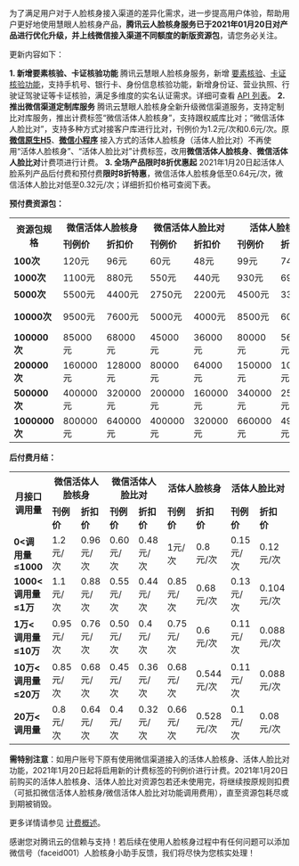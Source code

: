 为了满足用户对于人脸核身接入渠道的差异化需求，进一步提高用户体验，帮助用户更好地使用慧眼人脸核身产品，**腾讯云人脸核身服务已于2021年01月20日对产品进行优化升级，并上线微信接入渠道不同额度的新版资源包**，请您务必关注。

更新内容如下：

**1. 新增要素核验、卡证核验功能**
腾讯云慧眼人脸核身服务，新增 [要素核验](https://cloud.tencent.com/document/product/1007/39764)、[卡证核验功能](https://cloud.tencent.com/document/product/1007/37980)，支持手机号、银行卡、身份信息核验功能，新增身份证、营业执照、行驶证驾驶证等卡证核验，满足多维度的实名认证需求。详细可查看  [API 列表](https://cloud.tencent.com/document/product/1007/31073)。
**2. 推出微信渠道定制库服务**
腾讯云慧眼人脸核身全新升级微信渠道服务，支持定制比对库服务，推出计费标签“微信活体人脸核身”，支持跟权威库比对；“微信活体人脸比对”，支持多种方式对接客户库进行比对，刊例价为1.2元/次和0.6元/次。原 **[微信原生H5](https://cloud.tencent.com/document/product/1007/49538)**、**[微信小程序](https://cloud.tencent.com/document/product/1007/31071)** 接入方式的活体人脸核身（活体人脸比对）不再使用“活体人脸核身”、“活体人脸比对”计费标签，改用**微信活体人脸核身**、**微信活体人脸比对**计费项进行计费。
**3. 全场产品限时8折优惠起**
2021年1月20日起活体人脸系列产品后付费和预付费**限时8折特惠**，微信活体人脸核身低至0.64元/次，微信活体人脸比对低至0.32元/次；详细折扣价格可查阅下表。

**预付费资源包：**

<table>
    <tr>
        <th rowspan =2>资源包规格</th>
		<th colspan =2>微信活体人脸核身</th>
        <th colspan =2>微信活体人脸比对</th>
        <th colspan =2>活体人脸核身</th>
        <th colspan =2>活体人脸比对</th>
			    </tr>
    <tr>
        <td><b>刊例价</b></td>
        <td><b>折扣价</b></td>
        <td><b>刊例价</b></td>
        <td><b>折扣价</b></td>
        <td><b>刊例价</b></td>
        <td><b>折扣价</b></td>
        <td><b>刊例价</b></td>
        <td><b>折扣价</b></td>
        </tr>
        <tr>
            <td><b>100次</b></td>
		<td>120元</td>
        <td>96元</td>
        <td>60元</td>
        <td>48元</td>
        <td>99元</td>
        <td>74.25元</td>
          <td>-</td>
        <td>-</td>
        </tr>
     <tr>
		<td><b>1000次</b></td>
		<td>1100元</td>
        <td>880元</td>
        <td>550元</td>
        <td>440元</td>
        <td>930元</td>
        <td>697.5元</td>
         <td>145元</td>
        <td>116元</td></tr>
     <tr>
        <td><b>5000次</b></td>
		<td>5500元</td>
        <td>4400元</td>
        <td>2750元</td>
        <td>2200元</td>
        <td>4500元</td>
        <td>3375元</td>
         <td>700元</td>
        <td>560元</td>
        </tr>
     <tr>
         <td><b>10000次</b></td>
		<td>9500元</td>
        <td>7600元</td>
        <td>5000元</td>
        <td>4000元</td>
        <td>8500元</td>
        <td>6000元</td>
         <td>1300元</td>
        <td>1040元</td>
        </tr>
         <tr>
         <td><b>100000次</b></td>
		<td>85000元</td>
        <td>68000元</td>
        <td>45000元</td>
        <td>36000元</td>
        <td>80000元</td>
        <td>56250元</td>
         <td>12500元</td>
        <td>9600元</td>
        </tr>
         <tr>
         <td><b>200000次</b></td>
		<td>160000元</td>
        <td>128000元</td>
        <td>80000元</td>
        <td>64000元</td>
        <td>150000元</td>
        <td>10500元</td>
         <td>24000元</td>
        <td>17600元</td>
        </tr>
         <tr>
         <td><b>500000次</b></td>
		<td>400000元</td>
        <td>320000元</td>
        <td>200000元</td>
        <td>160000元</td>
        <td>340000元</td>
        <td>255000元</td>
         <td>55000元</td>
        <td>42000元</td>
        </tr>
         <tr>
         <td><b>1000000次</b></td>
		<td>800000元</td>
        <td>640000元</td>
        <td>400000元</td>
        <td>320000元</td>
        <td>660000元</td>
        <td>495000元</td>
         <td>100000元</td>
        <td>80000元</td>
        </tr>
</table>



**后付费月结：**

<table>
    <tr>
        <th rowspan =2>月接口调用量</th>
		<th colspan =2>微信活体人脸核身</th>
        <th colspan =2>微信活体人脸比对</th>
        <th colspan =2>活体人脸核身</th>
        <th colspan =2>活体人脸比对</th>
			    </tr>
    <tr>
        <td><b>刊例价</b></td>
        <td><b>折扣价</b></td>
        <td><b>刊例价</b></td>
        <td><b>折扣价</b></td>
        <td><b>刊例价</b></td>
        <td><b>折扣价</b></td>
        <td><b>刊例价</b></td>
        <td><b>折扣价</b></td>
        </tr>
        <tr>
        <td><b>0<调用量≤1000</b></td>
		<td>1.2元/次</td>
        <td>0.96元/次</td>
        <td>0.60元/次</td>
        <td>0.48元/次</td>
        <td>1元/次</td>
        <td>0.8元/次</td>
         <td>0.15元/次</td>
        <td>0.12元/次</td>
        </tr>
     <tr>
        <td><b>1000<调用量≤1万</b></td>
		<td>1.1元/次</td>
        <td>0.88元/次</td>
        <td>0.55元/次</td>
        <td>0.44元/次</td>
        <td>0.85元/次</td>
        <td>0.68元/次</td>
         <td>0.13元/次</td>
        <td>0.104元/次</td>
        </tr>
     <tr>
        <td><b>1万<调用量≤10万</b></td>
		<td>0.95元/次</td>
        <td>0.76元/次</td>
        <td>0.50元/次</td>
        <td>0.4元/次</td>
        <td>0.75元/次</td>
        <td>0.6元/次</td>
         <td>0.11元/次</td>
        <td>0.088元/次</td>
        </tr>
     <tr>
        <td><b>10万<调用量≤20万</b></td>
		<td>0.85元/次</td>
        <td>0.68元/次</td>
        <td>0.45元/次</td>
        <td>0.36元/次</td>
        <td>0.68元/次</td>
        <td>0.544元/次</td>
         <td>0.11元/次</td>
        <td>0.088元/次</td>
        </tr>
         <tr>
        <td><b>20万<调用量</b></td>
		<td>0.8元/次</td>
        <td>0.64元/次</td>
        <td>0.4元/次</td>
        <td>0.32元/次</td>
        <td>0.66元/次</td>
        <td>0.528元/次</td>
         <td>0.1元/次</td>
        <td>0.08元/次</td>
        </tr>
</table>

**需特别注意**：如用户账号下原有使用微信渠道接入的活体人脸核身、活体人脸比对功能，2021年1月20日起将启用新的计费标签的刊例价进行计费。2021年1月20日前购买的活体人脸核身、活体人脸比对资源包若还未使用完，将继续按原规则扣费（可抵扣微信活体人脸核身/微信活体人脸比对功能调用费用），直至资源包耗尽或到期被销毁。

更多详情请参见 [计费概述](https://cloud.tencent.com/document/product/1007/51349)。

感谢您对腾讯云的信赖与支持！若后续在使用人脸核身过程中有任何问题可以添加微信号（faceid001）人脸核身小助手反馈，我们将尽快为您核实处理！
